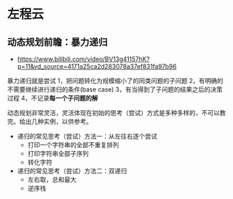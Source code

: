# 左程云
## 动态规划前瞻：暴力递归
- https://www.bilibili.com/video/BV13g41157hK?p=11&vd_source=4171a25ca2d283078a37ef831fa97b96

暴力递归就是尝试
1，把问题转化为规模缩小了的同类问题的子问题
2，有明确的不需要继续进行递归的条件(base case)
3，有当得到了子问题的结果之后的决策过程
4，不记录**每一个子问题的解**


动态规划非常灵活，灵活体现在初始的思考（尝试）方式是多种多样的，不可以教完。给出几种实例，以供参考。
- 递归的常见思考（尝试）方法一：从左往右逐个尝试
    - 打印一个字符串的全部不重复排列
    - 打印字符串全部子序列
    - 转化字符
- 递归的常见思考（尝试）方法二：双递归
    - 左右取，总和最大
    - 逆序栈